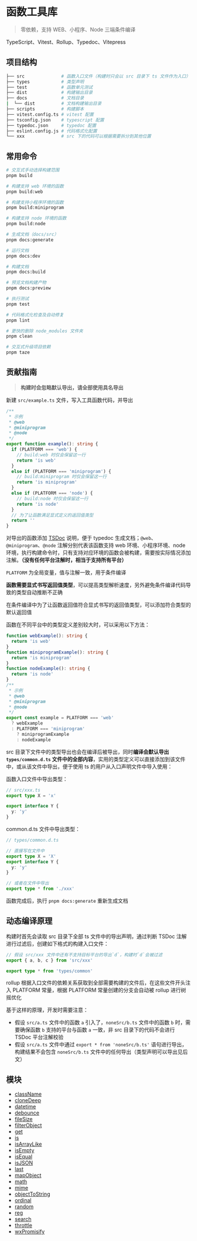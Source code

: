 # 函数工具库

> 零依赖，支持 WEB、小程序、Node 三端条件编译

TypeScript、Vitest、Rollup、Typedoc、Vitepress

## 项目结构

```sh
├── src              # 函数入口文件（构建时只会以 src 目录下 ts 文件作为入口）
├── types            # 类型声明
├── test             # 函数单元测试
├── dist             # 构建输出目录
├── docs             # 文档目录
|  └── dist          # 文档构建输出目录
├── scripts          # 构建脚本
├── vitest.config.ts # vitest 配置
├── tsconfig.json    # typescript 配置
├── typedoc.json     # typedoc 配置
├── eslint.config.js # 代码格式化配置
└── xxx              # src 下的代码可以根据需要拆分到其他位置
```

## 常用命令

```sh
# 交互式手动选择构建范围
pnpm build

# 构建支持 web 环境的函数
pnpm build:web

# 构建支持小程序环境的函数
pnpm build:miniprogram

# 构建支持 node 环境的函数
pnpm build:node

# 生成文档（docs/src）
pnpm docs:generate

# 运行文档
pnpm docs:dev

# 构建文档
pnpm docs:build

# 预览文档构建产物
pnpm docs:preview

# 执行测试
pnpm test

# 代码格式化检查及自动修复
pnpm lint

# 更快的删除 node_modules 文件夹
pnpm clean

# 交互式升级项目依赖
pnpm taze
```

## 贡献指南

> **构建时会忽略默认导出，请全部使用具名导出**

新建 `src/example.ts` 文件，写入工具函数代码，并导出

```ts
/**
 * 示例
 * @web
 * @miniprogram
 * @node
 */
export function example(): string {
  if (PLATFORM === 'web') {
    // build:web 时仅会保留这一行
    return 'is web'
  }
  else if (PLATFORM === 'miniprogram') {
    // build:miniprogram 时仅会保留这一行
    return 'is miniprogram'
  }
  else if (PLATFORM === 'node') {
    // build:node 时仅会保留这一行
    return 'is node'
  }
  // 为了让函数满足显式定义的返回值类型
  return ''
}
```

对导出的函数添加 [TSDoc](https://tsdoc.org/) 说明，便于 typedoc 生成文档；`@web`、`@miniprogram`、`@node` 注解分别代表该函数支持 web 环境、小程序环境、node 环境，执行构建命令时，只有支持对应环境的函数会被构建，需要按实际情况添加注解。**（没有任何平台注解时，相当于支持所有平台）**

`PLATFORM` 为全局变量，值与注解一致，用于条件编译

**函数需要显式书写返回值类型**，可以提高类型解析速度，另外避免条件编译代码导致的类型自动推断不正确

在条件编译中为了让函数返回值符合显式书写的返回值类型，可以添加符合类型的默认返回值

函数在不同平台中的类型定义差别较大时，可以采用以下方法：

```ts
function webExample(): string {
  return 'is web'
}
function miniprogramExample(): string {
  return 'is miniprogram'
}
function nodeExample(): string {
  return 'is node'
}
/**
 * 示例
 * @web
 * @miniprogram
 * @node
 */
export const example = PLATFORM === 'web'
  ? webExample
  : PLATFORM === 'miniprogram'
    ? miniprogramExample
    : nodeExample
```

src 目录下文件中的类型导出也会在编译后被导出，同时**编译会默认导出 `types/common.d.ts` 文件中的全部内容**，实用的类型定义可以直接添加到该文件中，或从该文件中导出，便于使用 ts 的用户从入口声明文件中导入使用：

函数入口文件中导出类型：

```ts
// src/xxx.ts
export type X = 'x'

export interface Y {
  y: 'y'
}
```

common.d.ts 文件中导出类型：

```ts
// types/common.d.ts

// 直接写在文件中
export type X = 'X'
export interface Y {
  y: 'y'
}

// 或者在文件中导出
export type * from './xxx'
```

函数完成后，执行 `pnpm docs:generate` 重新生成文档

## 动态编译原理

构建时首先会读取 src 目录下全部 ts 文件中的导出声明，通过判断 TSDoc 注解进行过滤后，创建如下格式的构建入口文件：

```ts
// 假设 src/xxx 文件中还有不支持目标平台的导出`d`，构建时`d`会被过滤
export { a, b, c } from 'src/xxx'

export type * from 'types/common'
```

rollup 根据入口文件的依赖关系获取到全部需要构建的文件后，在这些文件开头注入 PLATFORM 常量，根据 PLATFORM 常量创建的分支会自动被 rollup 进行树摇优化

基于这样的原理，开发时需要注意：

- 假设 `src/a.ts` 文件中的函数 `a` 引入了，`noneSrc/b.ts` 文件中的函数 `b` 时，需要确保函数 `b` 支持的平台与函数 `a` 一致，非 src 目录下的代码不会进行 TSDoc 平台注解校验
- 假设 `src/a.ts` 文件中通过 `export * from 'noneSrc/b.ts'` 语句进行导出，构建结果不会包含 `noneSrc/b.ts` 文件中的任何导出（类型声明可以导出见后文）

## 模块

- [className](className.md)
- [cloneDeep](cloneDeep.md)
- [datetime](datetime.md)
- [debounce](debounce.md)
- [fileSize](fileSize.md)
- [filterObject](filterObject.md)
- [get](get.md)
- [is](is.md)
- [isArrayLike](isArrayLike.md)
- [isEmpty](isEmpty.md)
- [isEqual](isEqual.md)
- [isJSON](isJSON.md)
- [last](last.md)
- [mapObject](mapObject.md)
- [math](math.md)
- [mime](mime.md)
- [objectToString](objectToString.md)
- [ordinal](ordinal.md)
- [random](random.md)
- [reg](reg.md)
- [search](search.md)
- [throttle](throttle.md)
- [wxPromisify](wxPromisify.md)
